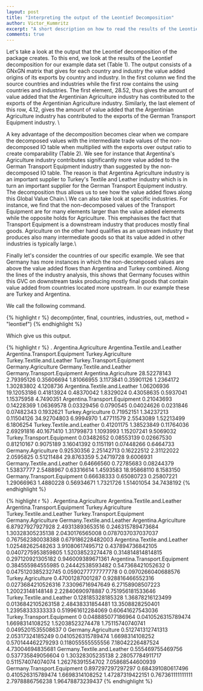 ```yaml
---
layout: post
title: "Interpreting the output of the Leontief Decomposition"
author: Victor_Kummritz
excerpt: "A short description on how to read the results of the Leontief decomposition and its advanatges."
comments: true
---
```


Let's take a look at the output that the Leontief decomposition of the package creates. To this end, we look at the results of the Leontief decomposition for our example data set (Table 1). The output consists of a GNxGN matrix that gives for each country and industry the value added origins of its exports by country and industry. In the first column we find the source countries and industries while the first row contains the using countries and industries. The first element, 28.52, thus gives the amount of value added that the Argentinian Agriculture industry has contributed to the exports of the Argentinian Agriculture industry. Similarly, the last element of this row, 4.12, gives the amount of value added that the Argentinian Agriculture industry has contributed to the exports of the German Transport Equipment industry. \\

A key advantage of the decomposition becomes clear when we compare the decomposed values with the intermediate trade values of the non-decomposed IO table when multiplied with the exports over output ratio to create comparability (Table 2). We see for instance that Argentina's Agriculture industry contributes significantly more value added to the German Transport Equipment industry than suggested by the non-decomposed IO table. The reason is that Argentina Agriculture industry is an important supplier to Turkey's Textile and Leather industry which is in turn an important supplier for the German Transport Equipment industry. The decomposition thus allows us to see how the value added flows along this Global Value Chain.\\
We can also take look at specific industries. For instance, we find that the non-decomposed values of the Transport Equipment are for many elements larger than the value added elements while the opposite holds for Agriculture. This emphasises the fact that Transport Equipment is a downstream industry that produces mostly final goods. Agriculture on the other hand qualifies as an upstream industry that produces also many intermediate goods so that its value added in other industries is typically large.\\

Finally let's consider the countries of our specific example. We see that Germany has more instances in which the non-decomposed values are above the value added flows than Argentina and Turkey combined. Along the lines of the industry analysis, this shows that Germany focuses within this GVC on downstream tasks producing mostly final goods that contain value added from countries located more upstream. In our example these are Turkey and Argentina.

We call the following command.

{% highlight r %}
decomp(inter,
       final,
       countries,
       industries,
       out,
       method = "leontief")
{% endhighlight %}

Which give us this output.

{% highlight r %}
.                             Argentina.Agriculture Argentina.Textile.and.Leather Argentina.Transport.Equipment Turkey.Agriculture Turkey.Textile.and.Leather Turkey.Transport.Equipment Germany.Agriculture Germany.Textile.and.Leather Germany.Transport.Equipment
Argentina.Agriculture                   28.52278143                    2.79395126                    0.35606694         1.81066955                  3.1173841                 0.35901126           1.2364172                  1.30283802                   4.1208736
Argentina.Textile.and.Leather            1.06206936                   19.12053186                    0.41813924         0.48370042                  1.8329024                 0.43058635           0.5937041                  1.15375958                   4.7490351
Argentina.Transport.Equipment            0.21043693                    0.14228369                    1.06369578         0.03329456                  0.0790545                 0.04024626           0.0231846                  0.07482343                   0.1932621
Turkey.Agriculture                       0.71952151                    1.34237213                    0.11504126        34.92704803                  6.9994970                 1.47711579           2.5543089                  1.52213499                   6.1806254
Turkey.Textile.and.Leather               0.41201175                    1.38523849                    0.11764036         2.69291816                 40.1671410                 1.31799873           1.1093993                  1.15207241                   9.5069032
Turkey.Transport.Equipment               0.03482652                    0.08553139                    0.02667530         0.81210167                  0.9075189                 3.16041392           0.1151191                  0.07448266                   0.6464733
Germany.Agriculture                      0.92530356                    2.25142713                    0.16222512         2.31122022                  2.0595825                 0.51211484          29.8763359                  5.24719728                   9.6006931
Germany.Textile.and.Leather              0.64666560                    0.72785683                    0.08244379         1.53837777                  2.5488967                 0.63316614           1.4593583                 18.95868110                   8.1583150
Germany.Transport.Equipment              0.66638333                    0.65080723                    0.25807221         1.29066963                  1.4880228                 0.56934671           1.7321726                  1.51401054                  34.7438192
{% endhighlight %}

{% highlight r %}
.          		           Argentina.Agriculture  Argentina.Textile.and.Leather  Argentina.Transport.Equipment  Turkey.Agriculture  Turkey.Textile.and.Leather  Turkey.Transport.Equipment  Germany.Agriculture  Germany.Textile.and.Leather
Argentina.Agriculture              6.87927927927928               2.49313893653516              0.246315789473684    1.30328305235138             2.0430176565008          0.0787037037037037    0.767562380038388            0.679186228482003
Argentina.Textile.and.Leather       1.02548262548263               3.91080617495712              0.437894736842105  0.0407275953859805            1.52038523274478           0.314814814814815    0.297120921305182            0.946009389671361
Argentina.Transport.Equipment      0.384555984555985               0.24442538593482              0.547368421052632                   0          0.0475120385232745          0.0590277777777778                    0           0.0970266040688576
Turkey.Agriculture       0.47001287001287              0.928816466552316             0.0273684210526316    7.33096716947649            6.27158908507223            1.20023148148148     2.22840690978887            0.751956181533646
Turkey.Textile.and.Leather      0.128185328185328               1.36878216123499             0.0136842105263158    2.48438331854481            13.3508828250401            1.23958333333333    0.519961612284069             0.60641627543036
Turkey.Transport.Equipment                      0              0.048885077186964             0.0410526315789474     1.6698314108252            1.52038523274478            1.75115740740741   0.0495201535508637                            0
Germany.Agriculture      0.512741312741313               2.05317324185249             0.0410526315789474     1.6698314108252           0.570144462279293           0.118055555555556     7.18042226487524             4.73004694835681
Germany.Textile.and.Leather      0.555469755469756              0.537735849056604                              0    1.30328305235138            2.28057784911717           0.511574074074074     1.26276391554702             7.05868544600939
Germany.Transport.Equipment      0.897297297297297              0.684391080617496              0.410526315789474     1.6698314108252            1.47287319422151           0.767361111111111      2.7978886756238             1.96478873239437
{% endhighlight %}
